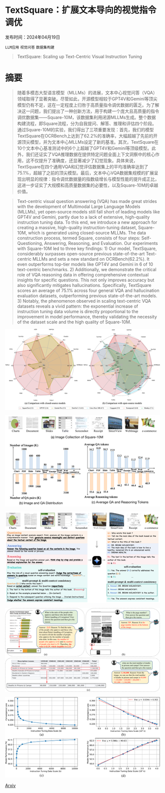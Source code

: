 # TextSquare：扩展文本导向的视觉指令调优

发布时间：2024年04月19日

`LLM应用` `视觉问答` `数据集构建`

> TextSquare: Scaling up Text-Centric Visual Instruction Tuning

# 摘要

> 随着多模态大型语言模型（MLLMs）的进展，文本中心视觉问答（VQA）领域取得了显著突破。尽管如此，开源模型相较于GPT4V和Gemini等顶尖模型仍有不足，这在一定程度上归咎于高质量指令调优数据的匮乏。为了解决这一问题，我们提出了一种创新方法，用于构建一个庞大且高质量的指令调优数据集——Square-10M，该数据集利用闭源MLLMs生成。整个数据构建流程，即Square流程，分为自我提问、解答、推理和评估四个阶段。通过Square-10M的实验，我们得出了三项重要发现：首先，我们的模型TextSquare在OCRBench上达到了62.2%的准确率，大幅超越了先前的开源顶尖模型，并为文本中心MLLMs设定了新的基准。其次，TextSquare在10个文本中心基准测试中的6个上超越了GPT4V和Gemini等顶级模型。此外，我们还证实了VQA推理数据在提供特定问题全面上下文洞察中的核心作用，这不仅提升了准确度，还显著减少了幻觉现象。具体来说，TextSquare在四个通用VQA和幻觉评估数据集上的平均准确率达到了75.1%，超越了之前的顶尖模型。最后，文本中心VQA数据集规模的扩展呈现出明显的规律：指令调优数据量的指数级增长与模型性能的提升成正比，这进一步证实了大规模和高质量数据集的必要性，以及Square-10M的卓越价值。

> Text-centric visual question answering (VQA) has made great strides with the development of Multimodal Large Language Models (MLLMs), yet open-source models still fall short of leading models like GPT4V and Gemini, partly due to a lack of extensive, high-quality instruction tuning data. To this end, we introduce a new approach for creating a massive, high-quality instruction-tuning dataset, Square-10M, which is generated using closed-source MLLMs. The data construction process, termed Square, consists of four steps: Self-Questioning, Answering, Reasoning, and Evaluation. Our experiments with Square-10M led to three key findings: 1) Our model, TextSquare, considerably surpasses open-source previous state-of-the-art Text-centric MLLMs and sets a new standard on OCRBench(62.2%). It even outperforms top-tier models like GPT4V and Gemini in 6 of 10 text-centric benchmarks. 2) Additionally, we demonstrate the critical role of VQA reasoning data in offering comprehensive contextual insights for specific questions. This not only improves accuracy but also significantly mitigates hallucinations. Specifically, TextSquare scores an average of 75.1% across four general VQA and hallucination evaluation datasets, outperforming previous state-of-the-art models. 3) Notably, the phenomenon observed in scaling text-centric VQA datasets reveals a vivid pattern: the exponential increase of instruction tuning data volume is directly proportional to the improvement in model performance, thereby validating the necessity of the dataset scale and the high quality of Square-10M.

![TextSquare：扩展文本导向的视觉指令调优](../../../paper_images/2404.12803/x1.png)

![TextSquare：扩展文本导向的视觉指令调优](../../../paper_images/2404.12803/x2.png)

![TextSquare：扩展文本导向的视觉指令调优](../../../paper_images/2404.12803/x3.png)

![TextSquare：扩展文本导向的视觉指令调优](../../../paper_images/2404.12803/x4.png)

![TextSquare：扩展文本导向的视觉指令调优](../../../paper_images/2404.12803/x5.png)

[Arxiv](https://arxiv.org/abs/2404.12803)